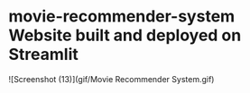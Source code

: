 # movie-recommender-system Website built and deployed on Streamlit
![Screenshot (13)](gif/Movie Recommender System.gif)
